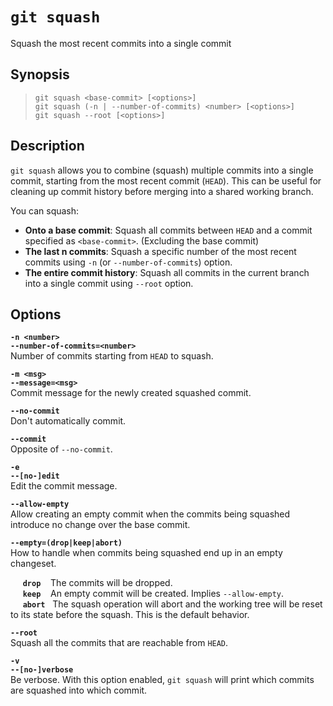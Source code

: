 # `git squash`

Squash the most recent commits into a single commit

## Synopsis

> `git squash <base-commit> [<options>]` \
  `git squash (-n | --number-of-commits) <number> [<options>]` \
  `git squash --root [<options>]`

## Description

`git squash` allows you to combine (squash) multiple commits into a single commit, starting from the most recent commit (`HEAD`). This can be useful for cleaning up commit history before merging into a shared
working branch.

You can squash:

- __Onto a base commit__: Squash all commits between `HEAD` and a commit specified as `<base-commit>`. (Excluding the base commit)
- __The last n commits__: Squash a specific number of the most recent commits using `-n` (or `--number-of-commits`) option.
- __The entire commit history__: Squash all commits in the current branch into a single commit using `--root` option.

## Options

__`-n <number>`__ \
__`--number-of-commits=<number>`__ \
Number of commits starting from `HEAD` to squash.

__`-m <msg>`__ \
__`--message=<msg>`__ \
Commit message for the newly created squashed commit.

__`--no-commit`__ \
Don't automatically commit.

__`--commit`__ \
Opposite of `--no-commit`.

__`-e`__ \
__`--[no-]edit`__ \
Edit the commit message.

__`--allow-empty`__ \
Allow creating an empty commit when the commits being squashed introduce no change over the base commit.

__`--empty=(drop|keep|abort)`__ \
How to handle when commits being squashed end up in an empty changeset.

&nbsp;&nbsp;&nbsp;&nbsp; __`drop`__&nbsp;&nbsp;&nbsp;&nbsp;The commits will be dropped. \
&nbsp;&nbsp;&nbsp;&nbsp; __`keep`__&nbsp;&nbsp;&nbsp;&nbsp;An empty commit will be created. Implies `--allow-empty`. \
&nbsp;&nbsp;&nbsp;&nbsp; __`abort`__&nbsp;&nbsp;&nbsp;The squash operation will abort and the working tree will be reset to its state before the squash. This is the default behavior.

__`--root`__ \
Squash all the commits that are reachable from `HEAD`.

__`-v`__ \
__`--[no-]verbose`__ \
Be verbose. With this option enabled, `git squash` will print which commits
are squashed into which commit.
